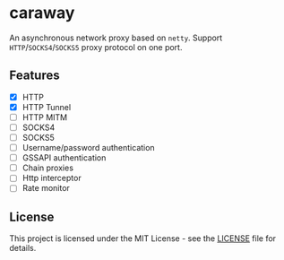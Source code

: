 # caraway

An asynchronous network proxy based on `netty`. Support `HTTP`/`SOCKS4`/`SOCKS5` proxy protocol on one port.

## Features

- [x] HTTP
- [x] HTTP Tunnel
- [ ] HTTP MITM
- [ ] SOCKS4
- [ ] SOCKS5
- [ ] Username/password authentication
- [ ] GSSAPI authentication
- [ ] Chain proxies
- [ ] Http interceptor
- [ ] Rate monitor

## License

This project is licensed under the MIT License - see the [LICENSE](/LICENSE) file for details.
